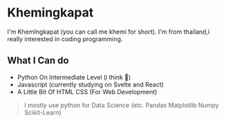 # **Khemingkapat**

I'm KhemIngkapat (you can call me khemi for short). I'm from thailand,i really interested in coding programming.

## What I Can do
- Python On Intermediate Level (i think 🤔)
- Javascript (currently studying on Svelte and React)
- A Little Bit Of HTML CSS (For Web Development)

> I mostly use python for Data Science (etc. Pandas Matplotlib Numpy Scikit-Learn)
